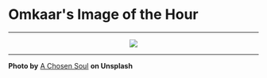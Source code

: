# Omkaar's Image of the Hour

---

<div align="center">

<a href="https://unsplash.com/photos/shimmering-ribbons-create-a-textured-colorful-abstract-cLI_k3vaoyM">
  <img src="https://images.unsplash.com/photo-1750493189284-7ca9d3583f48?crop=entropy&cs=tinysrgb&fit=max&fm=jpg&ixid=M3w3NjA2Nzh8MHwxfHJhbmRvbXx8fHx8fHx8fDE3NTM2NjQ0MDB8&ixlib=rb-4.1.0&q=80&w=1080" style="max-width:100%; height:auto;">
</a>



</div>

---

**Photo by** [A Chosen Soul](https://unsplash.com/@a_chosensoul) **on Unsplash**
